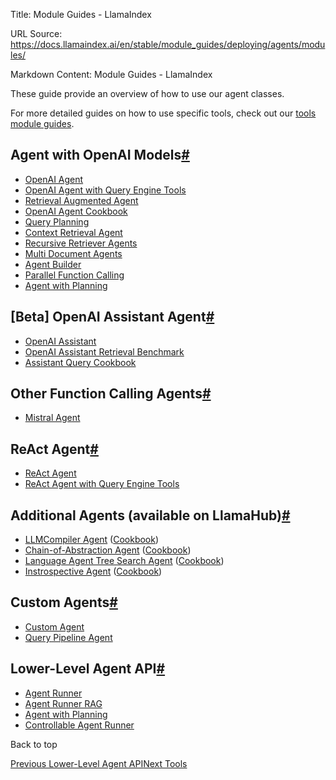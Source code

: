 Title: Module Guides - LlamaIndex

URL Source: https://docs.llamaindex.ai/en/stable/module_guides/deploying/agents/modules/

Markdown Content:
Module Guides - LlamaIndex


These guide provide an overview of how to use our agent classes.

For more detailed guides on how to use specific tools, check out our [tools module guides](https://docs.llamaindex.ai/en/stable/module_guides/deploying/agents/modules/tools/index.md).

Agent with OpenAI Models[#](https://docs.llamaindex.ai/en/stable/module_guides/deploying/agents/modules/#agent-with-openai-models "Permanent link")
---------------------------------------------------------------------------------------------------------------------------------------------------

*   [OpenAI Agent](https://docs.llamaindex.ai/en/stable/examples/agent/openai_agent/)
*   [OpenAI Agent with Query Engine Tools](https://docs.llamaindex.ai/en/stable/examples/agent/openai_agent_with_query_engine/)
*   [Retrieval Augmented Agent](https://docs.llamaindex.ai/en/stable/examples/agent/openai_agent_retrieval/)
*   [OpenAI Agent Cookbook](https://docs.llamaindex.ai/en/stable/examples/agent/openai_agent_query_cookbook/)
*   [Query Planning](https://docs.llamaindex.ai/en/stable/examples/agent/openai_agent_query_plan/)
*   [Context Retrieval Agent](https://docs.llamaindex.ai/en/stable/examples/agent/openai_agent_context_retrieval/)
*   [Recursive Retriever Agents](https://docs.llamaindex.ai/en/stable/examples/query_engine/recursive_retriever_agents/)
*   [Multi Document Agents](https://docs.llamaindex.ai/en/stable/examples/agent/multi_document_agents/)
*   [Agent Builder](https://docs.llamaindex.ai/en/stable/examples/agent/agent_builder/)
*   [Parallel Function Calling](https://docs.llamaindex.ai/en/stable/examples/agent/openai_agent_parallel_function_calling/)
*   [Agent with Planning](https://docs.llamaindex.ai/en/stable/examples/agent/structured_planner/)

\[Beta\] OpenAI Assistant Agent[#](https://docs.llamaindex.ai/en/stable/module_guides/deploying/agents/modules/#beta-openai-assistant-agent "Permanent link")
-------------------------------------------------------------------------------------------------------------------------------------------------------------

*   [OpenAI Assistant](https://docs.llamaindex.ai/en/stable/examples/agent/openai_assistant_agent/)
*   [OpenAI Assistant Retrieval Benchmark](https://docs.llamaindex.ai/en/stable/examples/agent/openai_retrieval_benchmark/)
*   [Assistant Query Cookbook](https://docs.llamaindex.ai/en/stable/examples/agent/openai_assistant_query_cookbook/)

Other Function Calling Agents[#](https://docs.llamaindex.ai/en/stable/module_guides/deploying/agents/modules/#other-function-calling-agents "Permanent link")
-------------------------------------------------------------------------------------------------------------------------------------------------------------

*   [Mistral Agent](https://docs.llamaindex.ai/en/stable/examples/agent/mistral_agent/)

ReAct Agent[#](https://docs.llamaindex.ai/en/stable/module_guides/deploying/agents/modules/#react-agent "Permanent link")
-------------------------------------------------------------------------------------------------------------------------

*   [ReAct Agent](https://docs.llamaindex.ai/en/stable/examples/agent/react_agent/)
*   [ReAct Agent with Query Engine Tools](https://docs.llamaindex.ai/en/stable/examples/agent/react_agent_with_query_engine/)

Additional Agents (available on LlamaHub)[#](https://docs.llamaindex.ai/en/stable/module_guides/deploying/agents/modules/#additional-agents-available-on-llamahub "Permanent link")
-----------------------------------------------------------------------------------------------------------------------------------------------------------------------------------

*   [LLMCompiler Agent](https://llamahub.ai/l/llama-packs/llama-index-packs-agents-llm-compiler?from=) ([Cookbook](https://github.com/run-llama/llama_index/blob/main/llama-index-packs/llama-index-packs-agents-llm-compiler/examples/llm_compiler.ipynb))
*   [Chain-of-Abstraction Agent](https://llamahub.ai/l/llama-packs/llama-index-packs-agents-coa?from=) ([Cookbook](https://github.com/run-llama/llama_index/blob/main/docs/docs/examples/agent/coa_agent.ipynb))
*   [Language Agent Tree Search Agent](https://llamahub.ai/l/llama-packs/llama-index-packs-agents-lats?from=) ([Cookbook](https://github.com/run-llama/llama_index/blob/main/docs/docs/examples/agent/lats_agent.ipynb))
*   [Instrospective Agent](https://llamahub.ai/l/agent/llama-index-agent-introspective?from=agent) ([Cookbook](https://github.com/run-llama/llama_index/blob/main/docs/docs/examples/agent/introspective_agent_toxicity_reduction.ipynb))

Custom Agents[#](https://docs.llamaindex.ai/en/stable/module_guides/deploying/agents/modules/#custom-agents "Permanent link")
-----------------------------------------------------------------------------------------------------------------------------

*   [Custom Agent](https://docs.llamaindex.ai/en/stable/examples/agent/custom_agent/)
*   [Query Pipeline Agent](https://docs.llamaindex.ai/en/stable/examples/agent/agent_runner/query_pipeline_agent/)

Lower-Level Agent API[#](https://docs.llamaindex.ai/en/stable/module_guides/deploying/agents/modules/#lower-level-agent-api "Permanent link")
---------------------------------------------------------------------------------------------------------------------------------------------

*   [Agent Runner](https://docs.llamaindex.ai/en/stable/examples/agent/agent_runner/agent_runner/)
*   [Agent Runner RAG](https://docs.llamaindex.ai/en/stable/module_guides/examples/agent/agent_runner/agent_runner_rag.ipynb)
*   [Agent with Planning](https://docs.llamaindex.ai/en/stable/examples/agent/structured_planner/)
*   [Controllable Agent Runner](https://docs.llamaindex.ai/en/stable/examples/agent/agent_runner/agent_runner_rag_controllable/)

Back to top

[Previous Lower-Level Agent API](https://docs.llamaindex.ai/en/stable/module_guides/deploying/agents/agent_runner/)[Next Tools](https://docs.llamaindex.ai/en/stable/module_guides/deploying/agents/tools/)
